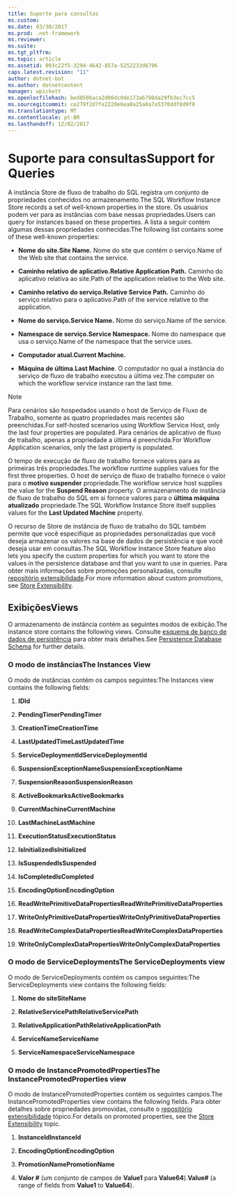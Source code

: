 ```yaml
---
title: Suporte para consultas
ms.custom: 
ms.date: 03/30/2017
ms.prod: .net-framework
ms.reviewer: 
ms.suite: 
ms.tgt_pltfrm: 
ms.topic: article
ms.assetid: 093c22f5-3294-4642-857a-5252233d6796
caps.latest.revision: "11"
author: dotnet-bot
ms.author: dotnetcontent
manager: wpickett
ms.openlocfilehash: bed850baca2d06dc0de173ab798da29fb3ec7cc5
ms.sourcegitcommit: ce279f2d7fe2220e6ea0a25a8a7a5370ddf8d9f0
ms.translationtype: MT
ms.contentlocale: pt-BR
ms.lasthandoff: 12/02/2017
---
```

# <a name="support-for-queries"></a><span data-ttu-id="707e5-102">Suporte para consultas</span><span class="sxs-lookup"><span data-stu-id="707e5-102">Support for Queries</span></span>
<span data-ttu-id="707e5-103">A instância Store de fluxo de trabalho do SQL registra um conjunto de propriedades conhecidos no armazenamento.</span><span class="sxs-lookup"><span data-stu-id="707e5-103">The SQL Workflow Instance Store records a set of well-known properties in the store.</span></span> <span data-ttu-id="707e5-104">Os usuários podem ver para as instâncias com base nessas propriedades.</span><span class="sxs-lookup"><span data-stu-id="707e5-104">Users can query for instances based on these properties.</span></span> <span data-ttu-id="707e5-105">A lista a seguir contém algumas dessas propriedades conhecidas:</span><span class="sxs-lookup"><span data-stu-id="707e5-105">The following list contains some of these well-known properties:</span></span>  
  
-   <span data-ttu-id="707e5-106">**Nome do site.**</span><span class="sxs-lookup"><span data-stu-id="707e5-106">**Site Name.**</span></span> <span data-ttu-id="707e5-107">Nome do site que contém o serviço.</span><span class="sxs-lookup"><span data-stu-id="707e5-107">Name of the Web site that contains the service.</span></span>  
  
-   <span data-ttu-id="707e5-108">**Caminho relativo de aplicativo.**</span><span class="sxs-lookup"><span data-stu-id="707e5-108">**Relative Application Path.**</span></span> <span data-ttu-id="707e5-109">Caminho do aplicativo relativa ao site.</span><span class="sxs-lookup"><span data-stu-id="707e5-109">Path of the application relative to the Web site.</span></span>  
  
-   <span data-ttu-id="707e5-110">**Caminho relativo do serviço.**</span><span class="sxs-lookup"><span data-stu-id="707e5-110">**Relative Service Path.**</span></span> <span data-ttu-id="707e5-111">Caminho do serviço relativo para o aplicativo.</span><span class="sxs-lookup"><span data-stu-id="707e5-111">Path of the service relative to the application.</span></span>  
  
-   <span data-ttu-id="707e5-112">**Nome do serviço.**</span><span class="sxs-lookup"><span data-stu-id="707e5-112">**Service Name.**</span></span> <span data-ttu-id="707e5-113">Nome do serviço.</span><span class="sxs-lookup"><span data-stu-id="707e5-113">Name of the service.</span></span>  
  
-   <span data-ttu-id="707e5-114">**Namespace de serviço.**</span><span class="sxs-lookup"><span data-stu-id="707e5-114">**Service Namespace.**</span></span> <span data-ttu-id="707e5-115">Nome do namespace que usa o serviço.</span><span class="sxs-lookup"><span data-stu-id="707e5-115">Name of the namespace that the service uses.</span></span>  
  
-   <span data-ttu-id="707e5-116">**Computador atual.**</span><span class="sxs-lookup"><span data-stu-id="707e5-116">**Current Machine.**</span></span>  
  
-   <span data-ttu-id="707e5-117">**Máquina de última**.</span><span class="sxs-lookup"><span data-stu-id="707e5-117">**Last Machine**.</span></span> <span data-ttu-id="707e5-118">O computador no qual a instância do serviço de fluxo de trabalho executou a última vez.</span><span class="sxs-lookup"><span data-stu-id="707e5-118">The computer on which the workflow service instance ran the last time.</span></span>  
  
> [!NOTE]
>  <span data-ttu-id="707e5-119">Para cenários são hospedados usando o host de Serviço de Fluxo de Trabalho, somente as quatro propriedades mais recentes são preenchidas.</span><span class="sxs-lookup"><span data-stu-id="707e5-119">For self-hosted scenarios using Workflow Service Host, only the last four properties are populated.</span></span> <span data-ttu-id="707e5-120">Para cenários de aplicativo de fluxo de trabalho, apenas a propriedade a última é preenchida.</span><span class="sxs-lookup"><span data-stu-id="707e5-120">For Workflow Application scenarios, only the last property is populated.</span></span>  
  
 <span data-ttu-id="707e5-121">O tempo de execução de fluxo de trabalho fornece valores para as primeiras três propriedades.</span><span class="sxs-lookup"><span data-stu-id="707e5-121">The workflow runtime supplies values for the first three properties.</span></span> <span data-ttu-id="707e5-122">O host de serviço de fluxo de trabalho fornece o valor para o **motivo suspender** propriedade.</span><span class="sxs-lookup"><span data-stu-id="707e5-122">The workflow service host supplies the value for the **Suspend Reason** property.</span></span> <span data-ttu-id="707e5-123">O armazenamento de instância de fluxo de trabalho do SQL em si fornece valores para o **última máquina atualizado** propriedade.</span><span class="sxs-lookup"><span data-stu-id="707e5-123">The SQL Workflow Instance Store itself supplies values for the **Last Updated Machine** property.</span></span>  
  
 <span data-ttu-id="707e5-124">O recurso de Store de instância de fluxo de trabalho do SQL também permite que você especifique as propriedades personalizadas que você deseja armazenar os valores na base de dados de persistência e que você deseja usar em consultas.</span><span class="sxs-lookup"><span data-stu-id="707e5-124">The SQL Workflow Instance Store feature also lets you specify the custom properties for which you want to store the values in the persistence database and that you want to use in queries.</span></span> <span data-ttu-id="707e5-125">Para obter mais informações sobre promoções personalizadas, consulte [repositório extensibilidade](../../../docs/framework/windows-workflow-foundation/store-extensibility.md).</span><span class="sxs-lookup"><span data-stu-id="707e5-125">For more information about custom promotions, see [Store Extensibility](../../../docs/framework/windows-workflow-foundation/store-extensibility.md).</span></span>  
  
## <a name="views"></a><span data-ttu-id="707e5-126">Exibições</span><span class="sxs-lookup"><span data-stu-id="707e5-126">Views</span></span>  
 <span data-ttu-id="707e5-127">O armazenamento de instância contém as seguintes modos de exibição.</span><span class="sxs-lookup"><span data-stu-id="707e5-127">The instance store contains the following views.</span></span> <span data-ttu-id="707e5-128">Consulte [esquema de banco de dados de persistência](../../../docs/framework/windows-workflow-foundation/persistence-database-schema.md) para obter mais detalhes.</span><span class="sxs-lookup"><span data-stu-id="707e5-128">See [Persistence Database Schema](../../../docs/framework/windows-workflow-foundation/persistence-database-schema.md) for further details.</span></span>  
  
### <a name="the-instances-view"></a><span data-ttu-id="707e5-129">O modo de instâncias</span><span class="sxs-lookup"><span data-stu-id="707e5-129">The Instances View</span></span>  
 <span data-ttu-id="707e5-130">O modo de instâncias contém os campos seguintes:</span><span class="sxs-lookup"><span data-stu-id="707e5-130">The Instances view contains the following fields:</span></span>  
  
1.  <span data-ttu-id="707e5-131">**ID**</span><span class="sxs-lookup"><span data-stu-id="707e5-131">**Id**</span></span>  
  
2.  <span data-ttu-id="707e5-132">**PendingTimer**</span><span class="sxs-lookup"><span data-stu-id="707e5-132">**PendingTimer**</span></span>  
  
3.  <span data-ttu-id="707e5-133">**CreationTime**</span><span class="sxs-lookup"><span data-stu-id="707e5-133">**CreationTime**</span></span>  
  
4.  <span data-ttu-id="707e5-134">**LastUpdatedTime**</span><span class="sxs-lookup"><span data-stu-id="707e5-134">**LastUpdatedTime**</span></span>  
  
5.  <span data-ttu-id="707e5-135">**ServiceDeploymentId**</span><span class="sxs-lookup"><span data-stu-id="707e5-135">**ServiceDeploymentId**</span></span>  
  
6.  <span data-ttu-id="707e5-136">**SuspensionExceptionName**</span><span class="sxs-lookup"><span data-stu-id="707e5-136">**SuspensionExceptionName**</span></span>  
  
7.  <span data-ttu-id="707e5-137">**SuspensionReason**</span><span class="sxs-lookup"><span data-stu-id="707e5-137">**SuspensionReason**</span></span>  
  
8.  <span data-ttu-id="707e5-138">**ActiveBookmarks**</span><span class="sxs-lookup"><span data-stu-id="707e5-138">**ActiveBookmarks**</span></span>  
  
9. <span data-ttu-id="707e5-139">**CurrentMachine**</span><span class="sxs-lookup"><span data-stu-id="707e5-139">**CurrentMachine**</span></span>  
  
10. <span data-ttu-id="707e5-140">**LastMachine**</span><span class="sxs-lookup"><span data-stu-id="707e5-140">**LastMachine**</span></span>  
  
11. <span data-ttu-id="707e5-141">**ExecutionStatus**</span><span class="sxs-lookup"><span data-stu-id="707e5-141">**ExecutionStatus**</span></span>  
  
12. <span data-ttu-id="707e5-142">**IsInitialized**</span><span class="sxs-lookup"><span data-stu-id="707e5-142">**IsInitialized**</span></span>  
  
13. <span data-ttu-id="707e5-143">**IsSuspended**</span><span class="sxs-lookup"><span data-stu-id="707e5-143">**IsSuspended**</span></span>  
  
14. <span data-ttu-id="707e5-144">**IsCompleted**</span><span class="sxs-lookup"><span data-stu-id="707e5-144">**IsCompleted**</span></span>  
  
15. <span data-ttu-id="707e5-145">**EncodingOption**</span><span class="sxs-lookup"><span data-stu-id="707e5-145">**EncodingOption**</span></span>  
  
16. <span data-ttu-id="707e5-146">**ReadWritePrimitiveDataProperties**</span><span class="sxs-lookup"><span data-stu-id="707e5-146">**ReadWritePrimitiveDataProperties**</span></span>  
  
17. <span data-ttu-id="707e5-147">**WriteOnlyPrimitiveDataProperties**</span><span class="sxs-lookup"><span data-stu-id="707e5-147">**WriteOnlyPrimitiveDataProperties**</span></span>  
  
18. <span data-ttu-id="707e5-148">**ReadWriteComplexDataProperties**</span><span class="sxs-lookup"><span data-stu-id="707e5-148">**ReadWriteComplexDataProperties**</span></span>  
  
19. <span data-ttu-id="707e5-149">**WriteOnlyComplexDataProperties**</span><span class="sxs-lookup"><span data-stu-id="707e5-149">**WriteOnlyComplexDataProperties**</span></span>  
  
### <a name="the-servicedeployments-view"></a><span data-ttu-id="707e5-150">O modo de ServiceDeployments</span><span class="sxs-lookup"><span data-stu-id="707e5-150">The ServiceDeployments view</span></span>  
 <span data-ttu-id="707e5-151">O modo de ServiceDeployments contém os campos seguintes:</span><span class="sxs-lookup"><span data-stu-id="707e5-151">The ServiceDeployments view contains the following fields:</span></span>  
  
1.  <span data-ttu-id="707e5-152">**Nome do site**</span><span class="sxs-lookup"><span data-stu-id="707e5-152">**SiteName**</span></span>  
  
2.  <span data-ttu-id="707e5-153">**RelativeServicePath**</span><span class="sxs-lookup"><span data-stu-id="707e5-153">**RelativeServicePath**</span></span>  
  
3.  <span data-ttu-id="707e5-154">**RelativeApplicationPath**</span><span class="sxs-lookup"><span data-stu-id="707e5-154">**RelativeApplicationPath**</span></span>  
  
4.  <span data-ttu-id="707e5-155">**ServiceName**</span><span class="sxs-lookup"><span data-stu-id="707e5-155">**ServiceName**</span></span>  
  
5.  <span data-ttu-id="707e5-156">**ServiceNamespace**</span><span class="sxs-lookup"><span data-stu-id="707e5-156">**ServiceNamespace**</span></span>  
  
### <a name="the-instancepromotedproperties-view"></a><span data-ttu-id="707e5-157">O modo de InstancePromotedProperties</span><span class="sxs-lookup"><span data-stu-id="707e5-157">The InstancePromotedProperties view</span></span>  
 <span data-ttu-id="707e5-158">O modo de InstancePromotedProperties contém os seguintes campos.</span><span class="sxs-lookup"><span data-stu-id="707e5-158">The InstancePromotedProperties view contains the following fields.</span></span> <span data-ttu-id="707e5-159">Para obter detalhes sobre propriedades promovidas, consulte o [repositório extensibilidade](../../../docs/framework/windows-workflow-foundation/store-extensibility.md) tópico.</span><span class="sxs-lookup"><span data-stu-id="707e5-159">For details on promoted properties, see the [Store Extensibility](../../../docs/framework/windows-workflow-foundation/store-extensibility.md) topic.</span></span>  
  
1.  <span data-ttu-id="707e5-160">**InstanceId**</span><span class="sxs-lookup"><span data-stu-id="707e5-160">**InstanceId**</span></span>  
  
2.  <span data-ttu-id="707e5-161">**EncodingOption**</span><span class="sxs-lookup"><span data-stu-id="707e5-161">**EncodingOption**</span></span>  
  
3.  <span data-ttu-id="707e5-162">**PromotionName**</span><span class="sxs-lookup"><span data-stu-id="707e5-162">**PromotionName**</span></span>  
  
4.  <span data-ttu-id="707e5-163">**Valor #** (um conjunto de campos de **Value1** para **Value64**).</span><span class="sxs-lookup"><span data-stu-id="707e5-163">**Value#** (a range of fields from **Value1** to **Value64**).</span></span>

